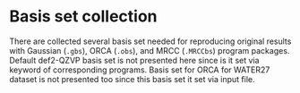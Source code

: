 # Basis set collection

There are collected several basis set needed for reproducing original results with Gaussian (`.gbs`), ORCA (`.obs`), and MRCC (`.MRCCbs`) program packages.
Default def2-QZVP basis set is not presented here since is it set via keyword of corresponding programs.
Basis set for ORCA for WATER27 dataset is not presented too since this basis set it set via input file.
